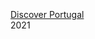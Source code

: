 <title>Discover Portugal</title>
</br></br>
<h1Wild Code School Project 1 - developped by G and Victor</h1>
</br>
<a href="https://discover-portugal.github.io/DiscoverPortugal/">Discover Portugal</a>
</br>
2021
